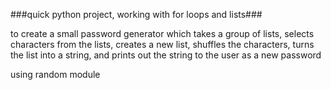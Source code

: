 ###quick python project, working with for loops and lists###


to create a small password generator which takes a group of lists,
selects characters from the lists,
creates a new list,
shuffles the characters,
turns the list into a string,
and prints out the string to the user as a new password

using random module
